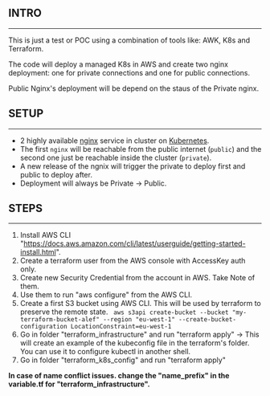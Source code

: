 ## INTRO
<hr>

This is just a test or POC using a combination of tools like: AWK, K8s and Terraform.

The code will deploy a managed K8s in AWS and create two nginx deployment: one for private connections and one for public connections.

Public Nginx's deployment will be depend on the staus of the Private nginx.

## SETUP
<hr>

* 2 highly available [nginx](https://nginx.org/) service in cluster on [Kubernetes](https://kubernetes.io/).
* The first `nginx` will be reachable from the public internet (`public`) and the second one just be reachable inside the cluster (`private`).
* A new release of the ngnix will trigger the private to deploy first and public to deploy after.
* Deployment will always be Private -> Public.

## STEPS
<hr>

1. Install AWS CLI "https://docs.aws.amazon.com/cli/latest/userguide/getting-started-install.html".
2. Create a terraform user from the AWS console with AccessKey auth only.
3. Create new Security Credential from the account in AWS. Take Note of them.
4. Use them to run "aws configure" from the AWS CLI.
5. Create a first S3 bucket using AWS CLI. This will be used by terraform to preserve the remote state.
``` aws s3api create-bucket --bucket "my-terraform-bucket-alef" --region "eu-west-1" --create-bucket-configuration LocationConstraint=eu-west-1```
6. Go in folder "terraform_infrastructure" and run "terraform apply" -> This will create an example of the kubeconfig file in the terraform's folder. You can use it to configure kubectl in another shell.
7. Go in folder "terraform_k8s_config" and run "terraform apply"

__In case of name conflict issues. change the "name_prefix" in the variable.tf for "terraform_infrastructure".__